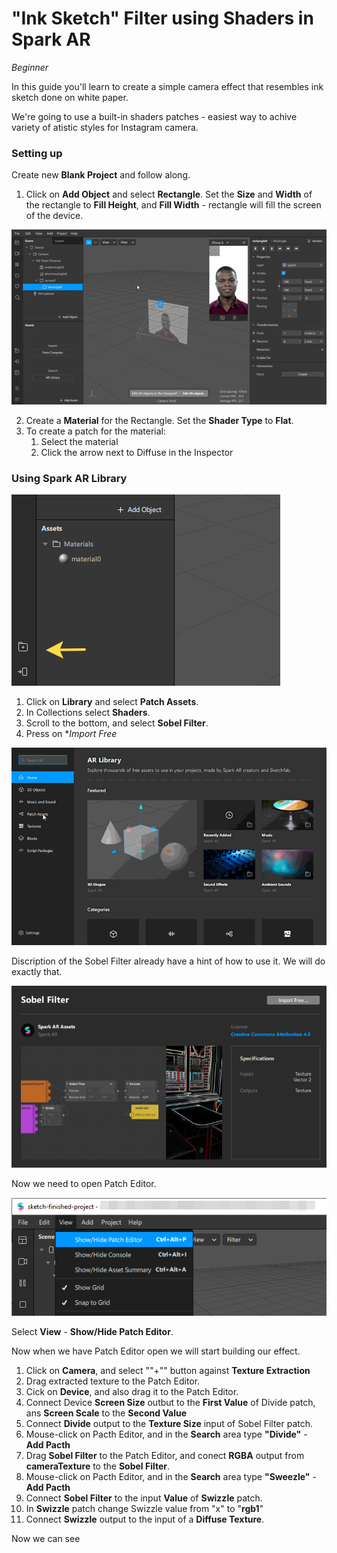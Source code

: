 # "Ink Sketch" Filter using Shaders in Spark AR
*Beginner*

In this guide you'll learn to create a simple camera effect that resembles ink sketch done on white paper.

We're going to use a built-in shaders patches - easiest way to achive variety of atistic styles for Instagram camera.

### Setting up

Create new **Blank Project** and follow along.

1. Click on **Add Object** and select **Rectangle**. Set the **Size** and **Width** of the rectangle to **Fill Height**, and **Fill Width** - rectangle will fill the screen of the device.

![Test Animated Gif](/tutorial-img/fill-width.gif)

2. Create a **Material** for the Rectangle. Set the **Shader Type** to **Flat**.
3. To create a patch for the material:
   1. Select the material
   2. Click the arrow next to Diffuse in the Inspector

### Using Spark AR Library

![Test Animated Gif](/tutorial-img/library.png)

1. Click on **Library** and select **Patch Assets**. 
2. In Collections select **Shaders**.
3. Scroll to the bottom, and select **Sobel Filter**.
4. Press on **Import Free*

![Test Animated Gif](/tutorial-img/AR-Library-Sobel-filter3.gif)

Discription of the Sobel Filter already have a hint of how to use it. We will do exactly that.

![Test Animated Gif](/tutorial-img/sobel-screen.png)

Now we need to open Patch Editor.

![Test Animated Gif](/tutorial-img/view-patch-editor.png)

Select **View** - **Show/Hide Patch Editor**.

Now when we have Patch Editor open we will start building our effect.

1. Click on **Camera**, and select ""+"" button against **Texture Extraction**
2. Drag extracted texture to the Patch Editor.
3. Cick on **Device**, and also drag it to the Patch Editor.
4. Connect Device **Screen Size** outbut to the **First Value** of Divide patch, ans **Screen Scale** to the  **Second Value**
5. Connect **Divide** output to the **Texture Size** input of Sobel Filter patch. 
4. Mouse-click on Pacth Editor, and in the **Search** area type **"Divide"** - **Add Pacth**
5. Drag **Sobel Filter** to the Patch Editor, and conect **RGBA** output from **cameraTexture** to the **Sobel Filter**.
6. Mouse-click on Pacth Editor, and in the **Search** area type **"Sweezle"** - **Add Pacth**
7. Connect **Sobel Filter** to the input **Value** of **Swizzle** patch.
8. In **Swizzle** patch change Swizzle value from "x" to "**rgb1**"
8. Connect **Swizzle** output to the input of a **Diffuse Texture**.

Now we can see 

